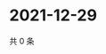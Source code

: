 # 2021-12-29

共 0 条

<!-- BEGIN WEIBO -->
<!-- 最后更新时间 Wed Dec 29 2021 23:09:31 GMT+0800 (China Standard Time) -->

<!-- END WEIBO -->
